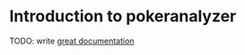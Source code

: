 # Introduction to pokeranalyzer

TODO: write [great documentation](http://jacobian.org/writing/great-documentation/what-to-write/)
